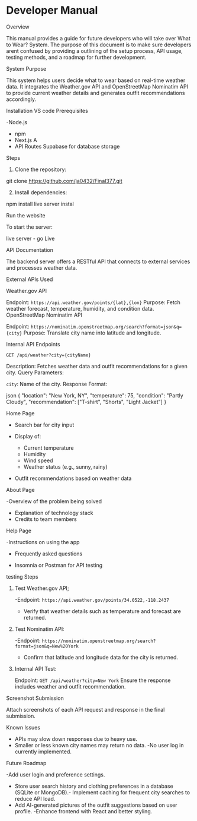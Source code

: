 # Developer Manual

Overview

This manual provides a guide for future developers who will take over What to Wear? System. The purpose of this document is to make sure developers arent confused by providing a outlining of the setup process, API usage, testing methods, and a roadmap for further development.

System Purpose

This system helps users decide what to wear based on real-time weather data. It integrates the Weather.gov API and OpenStreetMap Nominatim API to provide current weather details and generates outfit recommendations accordingly.

Installation
VS code
 Prerequisites

-Node.js 
- npm
- Next.js A
- API Routes Supabase for database storage

Steps

1. Clone the repository:


git clone https://github.com/ja0432/Final377.git

2. Install dependencies:

npm install
live server instal

Run the website

To start the server:

live server - go Live 



API Documentation

The backend server offers a RESTful API that connects to external services and processes weather data.

External APIs Used

Weather.gov API

  Endpoint: `https://api.weather.gov/points/{lat},{lon}`
   Purpose: Fetch weather forecast, temperature, humidity, and condition data.
 OpenStreetMap Nominatim API

   Endpoint: `https://nominatim.openstreetmap.org/search?format=json&q={city}`
   Purpose: Translate city name into latitude and longitude.

Internal API Endpoints

 `GET /api/weather?city={cityName}`

 Description: Fetches weather data and outfit recommendations for a given city.
 Query Parameters:

   `city`: Name of the city.
   Response Format:

json
{
  "location": "New York, NY",
  "temperature": 75,
  "condition": "Partly Cloudy",
  "recommendation": ["T-shirt", "Shorts", "Light Jacket"]
}


Home Page

- Search bar for city input
- Display of:

  - Current temperature
  - Humidity
  - Wind speed
  - Weather status (e.g., sunny, rainy)
- Outfit recommendations based on weather data

About Page

-Overview of the problem being solved
- Explanation of technology stack
- Credits to team members

Help Page

-Instructions on using the app
- Frequently asked questions



- Insomnia or Postman for API testing

testing Steps

1. Test Weather.gov API;

   -Endpoint: `https://api.weather.gov/points/34.0522,-118.2437`
   - Verify that weather details such as temperature and forecast are returned.

2. Test Nominatim API:

   -Endpoint: `https://nominatim.openstreetmap.org/search?format=json&q=New%20York`
   - Confirm that latitude and longitude data for the city is returned.

3. Internal API Test:

   Endpoint: `GET /api/weather?city=New York`
   Ensure the response includes weather and outfit recommendation.

Screenshot Submission

Attach screenshots of each API request and response in the final submission.

Known Issues

-  APIs may slow down responses due to heavy use.
- Smaller or less known city names may return no data.
-No user log in currently implemented.

 Future Roadmap

-Add user login and preference settings.
- Store user search history and clothing preferences in a database (SQLite or MongoDB).- Implement caching for frequent city searches to reduce API load.
- Add AI-generated pictures of the outfit suggestions based on user profile.
-Enhance frontend with React and better styling.


